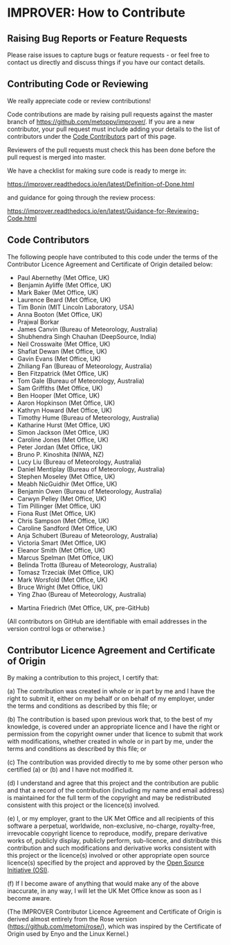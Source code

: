 # IMPROVER: How to Contribute


## Raising Bug Reports or Feature Requests

Please raise issues to capture bugs or feature requests - or feel free
to contact us directly and discuss things if you have our contact details.


## Contributing Code or Reviewing

We really appreciate code or review contributions!

Code contributions are made by raising pull requests against the master
branch of https://github.com/metoppv/improver/. If you are a new contributor,
your pull request must include adding your details to the list of contributors
under the [Code Contributors](#code-contributors) part of this page.

Reviewers of the pull requests must check this has been done before the pull
request is merged into master.

We have a checklist for making sure code is ready to merge in:

https://improver.readthedocs.io/en/latest/Definition-of-Done.html

and guidance for going through the review process:

https://improver.readthedocs.io/en/latest/Guidance-for-Reviewing-Code.html

## Code Contributors

The following people have contributed to this code under the terms of
the Contributor Licence Agreement and Certificate of Origin detailed
below:

<!-- start-shortlog -->
 - Paul Abernethy (Met Office, UK)
 - Benjamin Ayliffe (Met Office, UK)
 - Mark Baker (Met Office, UK)
 - Laurence Beard (Met Office, UK)
 - Tim Bonin (MIT Lincoln Laboratory, USA)
 - Anna Booton (Met Office, UK)
 - Prajwal Borkar
 - James Canvin (Bureau of Meteorology, Australia)
 - Shubhendra Singh Chauhan (DeepSource, India)
 - Neil Crosswaite (Met Office, UK)
 - Shafiat Dewan (Met Office, UK)
 - Gavin Evans (Met Office, UK)
 - Zhiliang Fan (Bureau of Meteorology, Australia)
 - Ben Fitzpatrick (Met Office, UK)
 - Tom Gale (Bureau of Meteorology, Australia)
 - Sam Griffiths (Met Office, UK)
 - Ben Hooper (Met Office, UK)
 - Aaron Hopkinson (Met Office, UK)
 - Kathryn Howard (Met Office, UK)
 - Timothy Hume (Bureau of Meteorology, Australia)
 - Katharine Hurst (Met Office, UK)
 - Simon Jackson (Met Office, UK)
 - Caroline Jones (Met Office, UK)
 - Peter Jordan (Met Office, UK)
 - Bruno P. Kinoshita (NIWA, NZ)
 - Lucy Liu (Bureau of Meteorology, Australia)
 - Daniel Mentiplay (Bureau of Meteorology, Australia)
 - Stephen Moseley (Met Office, UK)
 - Meabh NicGuidhir (Met Office, UK)
 - Benjamin Owen (Bureau of Meteorology, Australia)
 - Carwyn Pelley (Met Office, UK)
 - Tim Pillinger (Met Office, UK)
 - Fiona Rust (Met Office, UK)
 - Chris Sampson (Met Office, UK)
 - Caroline Sandford (Met Office, UK)
 - Anja Schubert (Bureau of Meteorology, Australia)
 - Victoria Smart (Met Office, UK)
 - Eleanor Smith (Met Office, UK)
 - Marcus Spelman (Met Office, UK)
 - Belinda Trotta (Bureau of Meteorology, Australia)
 - Tomasz Trzeciak (Met Office, UK)
 - Mark Worsfold (Met Office, UK)
 - Bruce Wright (Met Office, UK)
 - Ying Zhao (Bureau of Meteorology, Australia)
<!-- end-shortlog -->
 - Martina Friedrich (Met Office, UK, pre-GitHub)

(All contributors on GitHub are identifiable with email addresses in the
version control logs or otherwise.)


## Contributor Licence Agreement and Certificate of Origin

By making a contribution to this project, I certify that:

(a) The contribution was created in whole or in part by me and I have
    the right to submit it, either on my behalf or on behalf of my
    employer, under the terms and conditions as described by this file;
    or

(b) The contribution is based upon previous work that, to the best of
    my knowledge, is covered under an appropriate licence and I have
    the right or permission from the copyright owner under that licence
    to submit that work with modifications, whether created in whole or
    in part by me, under the terms and conditions as described by
    this file; or

(c) The contribution was provided directly to me by some other person
    who certified (a) or (b) and I have not modified it.

(d) I understand and agree that this project and the contribution
    are public and that a record of the contribution (including my
    name and email address) is maintained for the full term of the copyright
    and may be redistributed consistent with this project or the licence(s)
    involved.

(e) I, or my employer, grant to the UK Met Office and all recipients of
    this software a perpetual, worldwide, non-exclusive, no-charge,
    royalty-free, irrevocable copyright licence to reproduce, modify,
    prepare derivative works of, publicly display, publicly perform,
    sub-licence, and distribute this contribution and such modifications
    and derivative works consistent with this project or the licence(s)
    involved or other appropriate open source licence(s) specified by
    the project and approved by the
    [Open Source Initiative (OSI)](http://www.opensource.org/).

(f) If I become aware of anything that would make any of the above
    inaccurate, in any way, I will let the UK Met Office know as soon as
    I become aware.

(The IMPROVER Contributor Licence Agreement and Certificate of Origin is
derived almost entirely from the Rose version
(https://github.com/metomi/rose/), which was inspired by the Certificate of
Origin used by Enyo and the Linux Kernel.)

